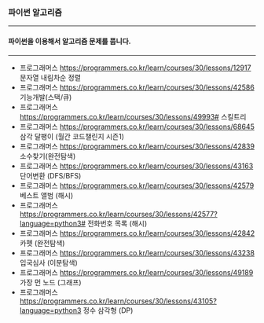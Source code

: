 ### 파이썬 알고리즘

---

#### 파이썬을 이용해서 알고리즘 문제를 풉니다.

---
- 프로그래머스 https://programmers.co.kr/learn/courses/30/lessons/12917 문자열 내림차순 정렬
- 프로그래머스 https://programmers.co.kr/learn/courses/30/lessons/42586 기능개발(스택/큐)
- 프로그래머스 https://programmers.co.kr/learn/courses/30/lessons/49993# 스킬트리
- 프로그래머스 https://programmers.co.kr/learn/courses/30/lessons/68645 삼각 달팽이 (월간 코드챌린지 시즌1)
- 프로그래머스 https://programmers.co.kr/learn/courses/30/lessons/42839 소수찾기(완전탐색)
- 프로그래머스 https://programmers.co.kr/learn/courses/30/lessons/43163 단어변환 (DFS/BFS)
- 프로그래머스 https://programmers.co.kr/learn/courses/30/lessons/42579 베스트 앨범 (해시)
- 프로그래머스 https://programmers.co.kr/learn/courses/30/lessons/42577?language=python3# 전화번호 목록 (해시)
- 프로그래머스 https://programmers.co.kr/learn/courses/30/lessons/42842 카펫 (완전탐색)
- 프로그래머스 https://programmers.co.kr/learn/courses/30/lessons/43238 입국심사 (이분탐색)
- 프로그래머스 https://programmers.co.kr/learn/courses/30/lessons/49189 가장 먼 노드 (그래프)
- 프로그래머스 https://programmers.co.kr/learn/courses/30/lessons/43105?language=python3 정수 삼각형 (DP)